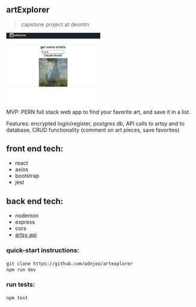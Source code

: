 ## artExplorer

> capstone project at devmtn

<img src='./scrn.png' width='250'>

MVP: PERN full stack web app to find your favorite art, and save it in a list.

Features: encrypted login/register, postgres db, API calls to artsy and to database, CRUD functionality (comment on art pieces, save favorites)

## front end tech:

* react
* axios
* bootstrap
* jest

## back end tech:

* nodemon
* express
* cors
* [artsy api](https://developers.artsy.net/)

### quick-start instructions:

```
git clone https://github.com/adnjoo/artexplorer
npm run dev
```

### run tests:

```
npm test
```

